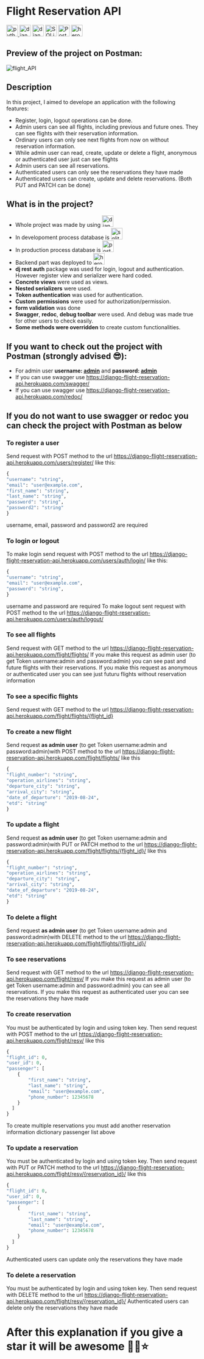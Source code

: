 # Flight Reservation API

<a href="https://www.python.org/"><img src="https://user-images.githubusercontent.com/94041207/199492900-766b0685-56b1-42fc-8510-a221f05de673.png" alt="python" height="30" data-canonical-src="https://www.python.org/static/img/python-logo.png" style="max-width: 100%;">   </a>
<a href="https://www.djangoproject.com/"><img src="https://user-images.githubusercontent.com/94041207/199492944-09e06dfc-a246-48e5-9dea-08c57195fcbd.png" alt="django" height="30" data-canonical-src="https://www.djangoproject.com/m/img/logos/django-logo-negative.png" style="max-width: 100%;"></a>
<a href="https://www.django-rest-framework.org/"><img src="https://user-images.githubusercontent.com/94041207/199345513-1a3bd338-9d8a-44a4-b3c4-e64b2ac7eed4.png" alt="django rest framework" height="30" style="max-width: 100%;"></a>
<a href="https://www.sqlite.org/index.html"><img src="https://user-images.githubusercontent.com/94041207/199492996-de5eaa34-dc69-463a-a31d-8fc3a3dc7694.png" alt="SQLite" height="30" style="max-width: 100%;"></a>
<a href="https://www.postgresql.org/"><img src="https://user-images.githubusercontent.com/94041207/199492963-9315ee83-5be9-43b3-aa14-ebdd9a869aea.png" alt="PostgreSQL" height="30" style="max-width: 100%;"></a>
<a href="https://www.heroku.com/"> <img src="https://user-images.githubusercontent.com/94041207/199493654-70c90e3b-24e6-43ab-b700-b73977c6187c.png" alt="heroku" height="30" data-canonical-src="https://www.vectorlogo.zone/logos/heroku/heroku-icon.svg" style="max-width: 100%;"> </a>

## Preview of the project on Postman:

![flight_API](https://user-images.githubusercontent.com/94041207/187237806-6144a7d0-cf64-4a23-9f27-f6d370dea5dd.gif)

## Description 

In this project, I aimed to develope an application with the following features:
* Register, login, logout operations can be done.
* Admin users can see all flights, including previous and future ones. They can see flights with their reservation information. 
* Ordinary users can only see next flights from now on without reservation information. 
* While admin user can read, create, update or delete a flight, anonymous or authenticated user just can see flights
* Admin users can see all reservations. 
* Authenticated users can only see the reservations they have made 
* Authenticated users can create, update and delete reservations. (Both PUT and PATCH can be done)

## What is in the project?   

* Whole project was made by using <img src="https://user-images.githubusercontent.com/94041207/182887053-c5c9c8cf-9182-48a6-aa02-800ee0e5e24f.png"  alt="django rest framework" height="30">
* In developoment process database is <img src="https://logos-download.com/wp-content/uploads/2018/09/SQLite_Logo-450x193.png"  alt="sqlite" height="30">
* In production process database is <img src="https://icon-library.com/images/postgresql-icon/postgresql-icon-13.jpg"  alt="postgresql" height="30"> 
* Backend part was deployed to <img src="https://user-images.githubusercontent.com/94041207/182912844-075185f7-3c3f-4d77-9f49-740dbdadd14d.png"  alt="heroku" height="30"> 
* **dj rest auth** package was used for login, logout and authentication. However register view and serializer were hard coded.
* **Concrete views** were used as views. 
* **Nested serializers** were used. 
* **Token authentication** was used for authentication.
* **Custom permissions** were used for authorization/permission. 
* **form validation** was done 
* **Swagger**, **redoc**, **debug toolbar** were used. And debug was made true for other users to check easily. 
* **Some methods were overridden** to create custom functionalities.

## If you want to check out the project with Postman (strongly advised 😎):

* For admin user **username: <u>admin</u>** and **password: <u>admin</u>**
* If you can use swagger use https://django-flight-reservation-api.herokuapp.com/swagger/
* If you can use swagger use https://django-flight-reservation-api.herokuapp.com/redoc/

## If you do not want to use swagger or redoc you can check the project with Postman as below

### To register a user
Send request with POST method to the url https://django-flight-reservation-api.herokuapp.com/users/register/  like this:
```python
{
"username": "string",
"email": "user@example.com",
"first_name": "string",
"last_name": "string",
"password": "string",
"password2": "string"
}
```
username, email, password and password2 are required 
### To login or logout 
To make login send request with POST method to the url https://django-flight-reservation-api.herokuapp.com/users/auth/login/ like this:

```python
{
"username": "string",
"email": "user@example.com",
"password": "string",
}
```
username and password are required 
To make logout sent request with POST method to the url https://django-flight-reservation-api.herokuapp.com/users/auth/logout/
### To see all flights 
Send request with GET method to the url https://django-flight-reservation-api.herokuapp.com/flight/flights/
If you make this request as admin user (to get Token username:admin and password:admin) you can see past and future flights with their reservations. If you make this request as anonymous or authenticated user you can see just futuru flights without reservation information
### To see a specific flights 
Send request with GET method to the url https://django-flight-reservation-api.herokuapp.com/flight/flights/{flight_id}
### To create a new flight
Send request **as admin user** (to get Token username:admin and password:admin)with POST method to the url https://django-flight-reservation-api.herokuapp.com/flight/flights/ like this
```python
{
"flight_number": "string",
"operation_airlines": "string",
"departure_city": "string",
"arrival_city": "string",
"date_of_departure": "2019-08-24",
"etd": "string"
}
```
### To update a flight 
Send request **as admin user** (to get Token username:admin and password:admin)with PUT or PATCH method to the url https://django-flight-reservation-api.herokuapp.com/flight/flights/{flight_id}/ like this
```python
{
"flight_number": "string",
"operation_airlines": "string",
"departure_city": "string",
"arrival_city": "string",
"date_of_departure": "2019-08-24",
"etd": "string"
}
```
### To delete a flight 
Send request **as admin user** (to get Token username:admin and password:admin)with DELETE method to the url https://django-flight-reservation-api.herokuapp.com/flight/flights/{flight_id}/ 
### To see reservations 
Send request with GET method to the url https://django-flight-reservation-api.herokuapp.com/flight/resv/
If you make this request as admin user (to get Token username:admin and password:admin) you can see all reservations. If you make this request as authenticated user you can see the reservations they have made
### To create reservation
You must be authenticated by login and using token key. Then send request with POST method to the url https://django-flight-reservation-api.herokuapp.com/flight/resv/ like this
```python
{
"flight_id": 0,
"user_id": 0,
"passenger": [
    {
        "first_name": "string",
        "last_name": "string",
        "email": "user@example.com",
        "phone_number": 12345678
    }
  ]
}
```
To create multiple reservations you must add another reservation information dictionary passenger list above
### To update a reservation
You must be authenticated by login and using token key. Then send request with PUT or PATCH method to the url https://django-flight-reservation-api.herokuapp.com/flight/resv/{reservation_id}/ like this

```python
{
"flight_id": 0,
"user_id": 0,
"passenger": [
    {
        "first_name": "string",
        "last_name": "string",
        "email": "user@example.com",
        "phone_number": 12345678
    }
  ]
}
```
Authenticated users can update only the reservations they have made
### To delete a reservation 
You must be authenticated by login and using token key. Then send request with DELETE method to the url https://django-flight-reservation-api.herokuapp.com/flight/resv/{reservation_id}/
Authenticated users can delete only the reservations they have made

# After this explanation if you give a star it will be awesome 🎊🎉⭐

